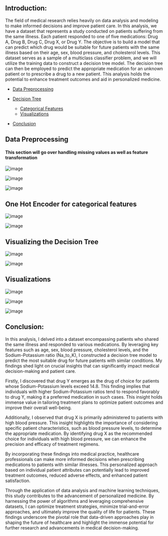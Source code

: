 ## Introduction:
The field of medical research relies heavily on data analysis and modeling to make informed decisions and improve patient care. In this analysis, we have a dataset that represents a study conducted on patients suffering from the same illness. Each patient responded to one of five medications: Drug A, Drug B, Drug C, Drug X, or Drug Y. The objective is to build a model that can predict which drug would be suitable for future patients with the same illness based on their age, sex, blood pressure, and cholesterol levels. This dataset serves as a sample of a multiclass classifier problem, and we will utilize the training data to construct a decision tree model. The decision tree can then be employed to predict the appropriate medication for an unknown patient or to prescribe a drug to a new patient. This analysis holds the potential to enhance treatment outcomes and aid in personalized medicine.

* [Data Preprocessing](#section-one)
* [Decision Tree](#section-two)
    - [Categorical Features](#subsection-one)
    - [Visualizations](#anything-you-like)
* [Conclusion](#section-three)

  <a id="section-one"></a>

## Data Preprocessing

#### This section will go over handling missing values as well as feature transformation

![image](https://github.com/acorona1234/Drug-Rx-Decider-OneHotEncoder-and-Decision-Tree/assets/73566258/706aa0e0-92ac-4481-ba52-d5e167c3176d)

![image](https://github.com/acorona1234/Drug-Rx-Decider-OneHotEncoder-and-Decision-Tree/assets/73566258/a8299904-f1da-4052-b213-2f144f5d4ec0)

![image](https://github.com/acorona1234/Drug-Rx-Decider-OneHotEncoder-and-Decision-Tree/assets/73566258/aeae42e4-52ba-4fe5-9bf7-d508d0a2d4ed)


<a id="subsection-one"></a>
## One Hot Encoder for categorical features

![image](https://github.com/acorona1234/Drug-Rx-Decider-OneHotEncoder-and-Decision-Tree/assets/73566258/45ace40b-de76-4415-b976-3bfe993f93c4)

![image](https://github.com/acorona1234/Drug-Rx-Decider-OneHotEncoder-and-Decision-Tree/assets/73566258/334330c9-e24f-482c-9187-199328e68466)

<a id="section-two"></a>
## Visualizing the Decision Tree
![image](https://github.com/acorona1234/Drug-Rx-Decider-OneHotEncoder-and-Decision-Tree/assets/73566258/dac9b449-dc84-4d86-8308-ca12da4605f5)

![image](https://github.com/acorona1234/Drug-Rx-Decider-OneHotEncoder-and-Decision-Tree/assets/73566258/d948382f-9c17-456d-9588-b107208f4954)

<a id="anything-you-like"></a>
## Visualizations

![image](https://github.com/acorona1234/Drug-Rx-Decider-OneHotEncoder-and-Decision-Tree/assets/73566258/1219476f-ddb7-4af4-9a03-3ffe097357ae)

![image](https://github.com/acorona1234/Drug-Rx-Decider-OneHotEncoder-and-Decision-Tree/assets/73566258/9c3783cd-c40e-49a5-bb7a-d6a8f774c644)

![image](https://github.com/acorona1234/Drug-Rx-Decider-OneHotEncoder-and-Decision-Tree/assets/73566258/bb5b6676-4e88-41db-9eb5-8d0040639678)

<a id="section-three"></a>
## Conclusion:
In this analysis, I delved into a dataset encompassing patients who shared the same illness and responded to various medications. By leveraging key features such as age, sex, blood pressure, cholesterol levels, and the Sodium-Potassium ratio (Na_to_K), I constructed a decision tree model to predict the most suitable drug for future patients with similar conditions. My findings shed light on crucial insights that can significantly impact medical decision-making and patient care.

Firstly, I discovered that drug Y emerges as the drug of choice for patients whose Sodium-Potassium levels exceed 14.8. This finding implies that individuals with higher Sodium-Potassium ratios tend to respond favorably to drug Y, making it a preferred medication in such cases. This insight holds immense value in tailoring treatment plans to optimize patient outcomes and improve their overall well-being.

Additionally, I observed that drug X is primarily administered to patients with high blood pressure. This insight highlights the importance of considering specific patient characteristics, such as blood pressure levels, to determine the appropriate medication. By identifying drug X as the recommended choice for individuals with high blood pressure, we can enhance the precision and efficacy of treatment regimens.

By incorporating these findings into medical practice, healthcare professionals can make more informed decisions when prescribing medications to patients with similar illnesses. This personalized approach based on individual patient attributes can potentially lead to improved treatment outcomes, reduced adverse effects, and enhanced patient satisfaction.

Through the application of data analysis and machine learning techniques, this study contributes to the advancement of personalized medicine. By harnessing the power of algorithms and leveraging comprehensive datasets, I can optimize treatment strategies, minimize trial-and-error approaches, and ultimately improve the quality of life for patients. These findings underscore the pivotal role that data-driven approaches play in shaping the future of healthcare and highlight the immense potential for further research and advancements in medical decision-making.





